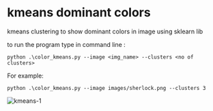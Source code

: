 # kmeans dominant colors
kmeans clustering to show dominant colors in image using sklearn lib

to run the program type in command line :
```
python .\color_kmeans.py --image <img_name> --clusters <no of clusters>
```
For example:
```
python .\color_kmeans.py --image images/sherlock.png --clusters 3
```

![kmeans-1](https://user-images.githubusercontent.com/25743889/46243569-714ad900-c3f3-11e8-960f-aae421099b29.png)
